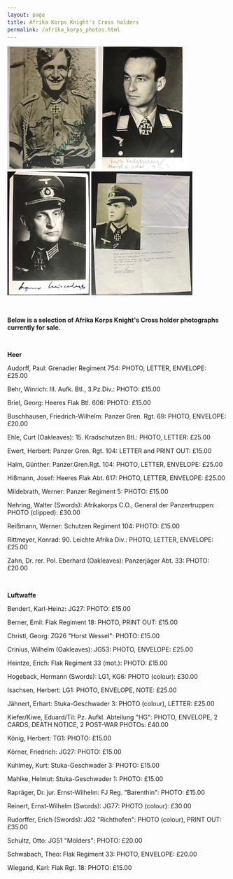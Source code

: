 ```yaml
---
layout: page
title: Afrika Korps Knight's Cross holders
permalink: /afrika_korps_photos.html
---
```


<div id="europeanvolunteer">
<p float="left">
<img src="./assets/Emil Berner.jpg"/>
<img src="./assets/Kurt Kuhlmey.jpg"/>
<img src="./assets/Werner Mildebrath.jpg"/>
<img src="./assets/Konrad Rittmeyer.jpg"/>
</p>  
<br />
<p><b>Below is a selection of Afrika Korps Knight's Cross holder photographs currently for sale.</b></p>
<br />
<p><b><centre>Heer</centre></b></p>
<p>Audorff,	Paul: Grenadier Regiment 754:	PHOTO, LETTER, ENVELOPE: £25.00</p>
<p>Behr,	Winrich: III. Aufk. Btl., 3.Pz.Div.: 	PHOTO:	£15.00</p>
<p>Briel,	Georg: Heeres Flak Btl. 606:	PHOTO: £15.00</p>
<p>Buschhausen,	Friedrich-Wilhelm: Panzer Gren. Rgt. 69:	PHOTO, ENVELOPE:	£20.00</p>
<p>Ehle,	Curt	(Oakleaves): 15. Kradschutzen Btl.:	PHOTO, LETTER:	£25.00</p>
<p>Ewert,	Herbert: Panzer Gren. Rgt. 104: LETTER and PRINT OUT:	£15.00</p>
<p>Halm,	Günther: Panzer.Gren.Rgt. 104: PHOTO, LETTER, ENVELOPE:	£25.00</p>
<p>Hißmann,	Josef: Heeres Flak Abt. 617:	PHOTO, LETTER, ENVELOPE:	£25.00</p>
<p>Mildebrath,	Werner:	Panzer Regiment 5:	PHOTO:	£15.00</p>
<p>Nehring,	Walter (Swords): Afrikakorps C.O., General der Panzertruppen:	PHOTO (clipped):	£30.00</p>
<p>Reißmann,	Werner:	Schutzen Regiment 104:	PHOTO:	£15.00</p>
<p>Rittmeyer,	Konrad:	90. Leichte Afrika Div.:	PHOTO, LETTER, ENVELOPE:	£25.00</p>
<p>Zahn,	Dr. rer. Pol. Eberhard	(Oakleaves): Panzerjäger Abt. 33:	PHOTO:	£20.00</p>
<br />
<p><b><centre>Luftwaffe</centre></b></p>
<p>Bendert,	Karl-Heinz:	JG27:	PHOTO:	£15.00</p>
<p>Berner,	Emil:	Flak Regiment 18:	PHOTO, PRINT OUT:	£15.00</p>
<p>Christl,	Georg: ZG26 "Horst Wessel":	PHOTO:	£15.00</p>
<p>Crinius,	Wilhelm	(Oakleaves): JG53:	PHOTO, ENVELOPE:	£25.00</p>
<p>Heintze,	Erich: Flak Regiment 33 (mot.):	PHOTO:	£15.00</p>
<p>Hogeback,	Hermann (Swords):	LG1, KG6:	PHOTO (colour):	£30.00</p>
<p>Isachsen,	Herbert: LG1: PHOTO, ENVELOPE, NOTE: £25.00</p>
<p>Jähnert,	Erhart:	Stuka-Geschwader 3:	PHOTO (colour), LETTER:	£25.00</p>
<p>Kiefer/Kiwe,	Eduard/Til:	Pz. Aufkl. Abteilung "HG": PHOTO, ENVELOPE, 2 CARDS, DEATH NOTICE, 2 POST-WAR PHOTOs:	£40.00</p>
<p>König,	Herbert: TG1:	PHOTO:	£15.00</p>
<p>Körner,	Friedrich: JG27:	PHOTO:	£15.00</p>
<p>Kuhlmey,	Kurt:	Stuka-Geschwader 3:	PHOTO:	£15.00</p>
<p>Mahlke,	Helmut:	Stuka-Geschwader 1:	PHOTO:	£15.00</p>
<p>Rapräger,	Dr. jur. Ernst-Wilhelm:	FJ Reg. "Barenthin":	PHOTO: £15.00</p>
<p>Reinert,	Ernst-Wilhelm (Swords):	JG77:	PHOTO (colour):	£30.00</p>
<p>Rudorffer,	Erich (Swords):	JG2 "Richthofen":	PHOTO (colour), PRINT OUT:	£35.00</p>
<p>Schultz,	Otto:	JG51 "Mölders":	PHOTO:	£20.00</p>
<p>Schwabach,	Theo:	Flak Regiment 33:	PHOTO, ENVELOPE:	£20.00</p>
<p>Wiegand,	Karl:	Flak Rgt. 18:	PHOTO:	£15.00</p>
